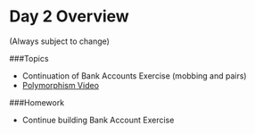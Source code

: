 # Day 2 Overview

(Always subject to change)

###Topics
   
- Continuation of Bank Accounts Exercise (mobbing and pairs)
- [Polymorphism Video](https://youtu.be/4F72VULWFvc)

###Homework
- Continue building Bank Account Exercise
